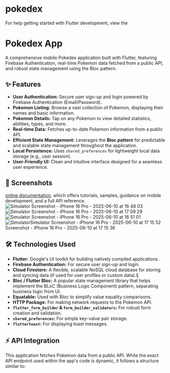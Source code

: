 # pokedex


For help getting started with Flutter development, view the

# Pokedex App

A comprehensive mobile Pokedex application built with Flutter, featuring Firebase Authentication, real-time Pokemon data fetched from a public API, and robust state management using the Bloc pattern.

## ✨ Features

* **User Authentication:** Secure user sign-up and login powered by Firebase Authentication (Email/Password).
* **Pokemon Listing:** Browse a vast collection of Pokemon, displaying their names and basic information.
* **Pokemon Details:** Tap on any Pokemon to view detailed statistics, abilities, types, and more.
* **Real-time Data:** Fetches up-to-date Pokemon information from a public API.
* **Efficient State Management:** Leverages the **Bloc pattern** for predictable and scalable state management throughout the application.
* **Local Persistence:** Uses `shared_preferences` for lightweight local data storage (e.g., user session).
* **User-Friendly UI:** Clean and intuitive interface designed for a seamless user experience.

## 📱 Screenshots

[online documentation](https://docs.flutter.dev/), which offers tutorials,
samples, guidance on mobile development, and a full API reference.
![Simulator Screenshot - iPhone 16 Pro - 2025-06-10 at 16 48 03](https://github.com/user-attachments/assets/9112d8d2-ca75-4593-9118-fcfbd9a222bb)
![Simulator Screenshot - iPhone 16 Pro - 2025-06-10 at 17 09 29](https://github.com/user-attachments/assets/a65f8a9a-185e-42d0-9579-f29bb8f3c21a)
![Simulator Screenshot - iPhone 16 Pro - 2025-06-10 at 16 51 01](https://github.com/user-attachments/assets/fcac72dd-7aa0-4789-833d-1a783ea5f86e)
![Simulator![Simulator Screenshot - iPhone 16 Pro - 2025-06-10 at 17 15 52](https://github.com/user-attachments/assets/baef6ee5-addc-4fb7-809e-7f931598114c)
 Screenshot - iPhone 16 Pro - 2025-06-10 at 17 15 36](https://github.com/user-attachments/assets/23e6fdb3-7c8b-4525-8eaa-9e36fd5b2d36)
## 🛠️ Technologies Used

* **Flutter:** Google's UI toolkit for building natively compiled applications .
* **Firebase Authentication:** For secure user sign-up and login.
* **Cloud Firestore:** A flexible, scalable NoSQL cloud database for storing and syncing data (if used for user profiles or custom data).§
* **Bloc / Flutter Bloc:** A popular state management library that helps implement the BLoC (Business Logic Component) pattern, separating business logic from UI.
* **Equatable:** Used with Bloc to simplify value equality comparisons.
* **HTTP Package:** For making network requests to the Pokemon API.
* **`flutter_form_builder` & `form_builder_validators`:** For robust form creation and validation.
* **`shared_preferences`:** For simple key-value pair storage.
* **`fluttertoast`:** For displaying toast messages.

## ⚡️ API Integration

This application fetches Pokemon data from a public API. While the exact API endpoint used within the app's code is dynamic, it follows a structure similar to:

